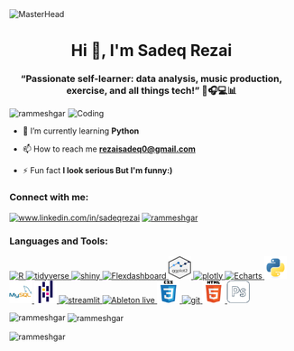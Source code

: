 <img src="https://cdn.dribbble.com/users/43762/screenshots/1438974/media/487e8955c49643b4c79b7b4a05c4f7e4.gif" alt="MasterHead" height="200"  width="1000"/>
<h1 align="center">Hi 👋, I'm Sadeq Rezai</h1>
<h3 align="center">“Passionate self-learner: data analysis, music production, exercise, and all things tech!” 🌟🎧💻📊</h3>
<img align="right" alt="Coding" width="400" src=https://static01.nyt.com/images/2020/07/02/business/02Techfix-illo/01Techfix-illo-jumbo.gif?quality=90&auto=webp>

<p align="left"> <img src="https://komarev.com/ghpvc/?username=rammeshgar&label=Profile%20views&color=0e75b6&style=flat" alt="rammeshgar" /> </p>

- 🌱 I’m currently learning **Python**

- 📫 How to reach me **rezaisadeq0@gmail.com**

- ⚡ Fun fact **I look serious But I'm funny:)**

<h3 align="left">Connect with me:</h3>
<p align="left">
<a href="https://www.linkedin.com/in/sadeqrezai" target="blank"><img align="center" src="https://raw.githubusercontent.com/rahuldkjain/github-profile-readme-generator/master/src/images/icons/Social/linked-in-alt.svg" alt="www.linkedin.com/in/sadeqrezai" height="30" width="40" /></a>
<a href="https://instagram.com/rammeshgar" target="blank"><img align="center" src="https://raw.githubusercontent.com/rahuldkjain/github-profile-readme-generator/master/src/images/icons/Social/instagram.svg" alt="rammeshgar" height="30" width="40" /></a>
</p>

<h3 align="left">Languages and Tools:</h3>
<p align="left"> <a href="https://www.r-project.org/" target="_blank" rel="noreferrer"> <img src="https://www.computerworld.com/wp-content/uploads/2024/03/r_programming_language_abstract_programming_background_thinkstock_3x2_1200x800-100703503-orig.jpg?quality=50&strip=all" alt="R" width="40" height="40"/> </a>
  <a href="https://www.tidyverse.org/" target="_blank" rel="noreferrer"> <img src="https://cdn.analyticsvidhya.com/wp-content/uploads/2019/05/tidyverse-default.png" alt="tidyverse" width="40" height="40"/> </a> 
  <a href="https://www.rstudio.com/products/shiny/" target="_blank" rel="noreferrer"> <img src="https://th.bing.com/th/id/OIP.Lgjaj9Xuv4o-bouH985IiAHaD4?rs=1&pid=ImgDetMain" alt="shiny" width="40" height="40"/> </a>
  <a href="https://pkgs.rstudio.com/flexdashboard/" target="_blank" rel="noreferrer"> <img src="https://pkgs.rstudio.com/flexdashboard/reference/figures/logo.png" alt="Flexdashboard" width="40" height="40"/> </a>
  <a href="https://ggplot2.tidyverse.org/" target="_blank" rel="noreferrer"> <img src="https://raw.githubusercontent.com/rstudio/hex-stickers/master/PNG/ggplot2.png" alt="ggplot2" width="40" height="40"/> </a>
  <a href="https://plotly.com/" target="_blank" rel="noreferrer"> <img src="https://th.bing.com/th?id=OSK.-wCs5F2nf1B0jLUAepxsyAQD_eEIPTOeiPDdP2LT9AM&w=64&h=64&c=7&o=6&dpr=1.5&pid=SANGAM" alt="plotly" width="40" height="40"/> </a>
  <a href="https://echarts.apache.org/" target="_blank" rel="noreferrer"> <img src="https://echarts4r.john-coene.com/reference/figures/logo.png" alt="Echarts" width="40" height="40"/> </a>
  <a href="https://www.python.org" target="_blank" rel="noreferrer"> <img src="https://raw.githubusercontent.com/devicons/devicon/master/icons/python/python-original.svg" alt="python" width="40" height="40"/> </a>
  <a href="https://www.mysql.com/" target="_blank" rel="noreferrer"> <img src="https://raw.githubusercontent.com/devicons/devicon/master/icons/mysql/mysql-original-wordmark.svg" alt="mysql" width="40" height="40"/> </a> 
  <a href="https://pandas.pydata.org/" target="_blank" rel="noreferrer"> <img src="https://raw.githubusercontent.com/devicons/devicon/2ae2a900d2f041da66e950e4d48052658d850630/icons/pandas/pandas-original.svg" alt="pandas" width="40" height="40"/> </a> 
  <a href="https://streamlit.io/" target="_blank" rel="noreferrer"> <img src="https://images.ctfassets.net/23aumh6u8s0i/2Qhstbnq6i34wLoPoAjWoq/9f66f58a22870df0d72a3cbaf77ce5b6/streamlit_hero.jpg" alt="streamlit" width="40" height="40"/> </a>
  <a href="https://www.ableton.com/" target="_blank" rel="noreferrer"> <img src="https://th.bing.com/th?id=OSK.323d1bb1db296d6c404493d6a5b694a1&w=64&h=64&c=7&o=6&dpr=1.5&pid=SANGAM" alt="Ableton live" width="40" height="40"/> </a> 
  <a href="https://www.w3schools.com/css/" target="_blank" rel="noreferrer"> <img src="https://raw.githubusercontent.com/devicons/devicon/master/icons/css3/css3-original-wordmark.svg" alt="css3" width="40" height="40"/> </a> 
  <a href="https://git-scm.com/" target="_blank" rel="noreferrer"> <img src="https://www.vectorlogo.zone/logos/git-scm/git-scm-icon.svg" alt="git" width="40" height="40"/> </a> 
  <a href="https://www.w3.org/html/" target="_blank" rel="noreferrer"> <img src="https://raw.githubusercontent.com/devicons/devicon/master/icons/html5/html5-original-wordmark.svg" alt="html5" width="40" height="40"/> </a>  
  <a href="https://www.photoshop.com/en" target="_blank" rel="noreferrer"> <img src="https://raw.githubusercontent.com/devicons/devicon/master/icons/photoshop/photoshop-line.svg" alt="photoshop" width="40" height="40"/> </a> 

<p><img align="left" src="https://github-readme-stats.vercel.app/api/top-langs?username=rammeshgar&show_icons=true&locale=en&layout=compact" alt="rammeshgar" /></p>

<p>&nbsp;<img align="center" src="https://github-readme-stats.vercel.app/api?username=rammeshgar&show_icons=true&locale=en" alt="rammeshgar" /></p>

<p><img align="center" src="https://github-readme-streak-stats.herokuapp.com/?user=rammeshgar&" alt="rammeshgar" /></p>
